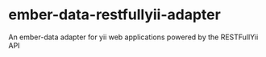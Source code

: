 ember-data-restfullyii-adapter
==============================

An ember-data adapter for yii web applications powered by the RESTFullYii API
